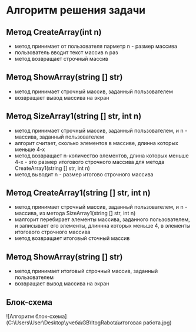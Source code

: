 # Алгоритм решения задачи
## Метод CreateArray(int n)
* метод принимает от пользователя парметр n - размер массива
* пользователь вводит текст массив n раз
* метод возвращает строчный массив
## Метод ShowArray(string [] str)
* метод принимает строчный массив, заданный пользователем
* возвращает вывод массива на экран
## Метод  SizeArray1(string [] str, int n)
* метод принимает строчный массив, заданный пользователем, и n - массива, заданный пользователем
* алгорит считает, сколько элементов в массиве, длинна которых меньше 4-х
* метод возвращает n-количество элементов, длина которых меньше 4-х - это размер итогового строчного массива для метода CreateArray1(string [] str, int n)
* метод выводит n - размер итогово строчного массива
## Метод CreateArray1(string [] str, int n)
* метод принимает  строчный массив, заданный пользователем, и n - массива, из метода SizeArray1(string [] str, int n)
* малгорит перебирает элементы массива, заданного пользователем, и записывает его элементы, длиннна которых меньше 4, в элементы итогового строчного массива
* метод возвращает итоговый сточный массив
## Метод ShowArray(string [] str)
* метод принимает итоговый строчный массив, заданный пользователем
* возвращает вывод массива на экран

## Блок-схема
![Алгоритм блок-схема](C:\Users\User\Desktop\учеба\GB\ItogRabota\итоговая работа.jpg)


